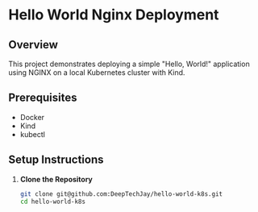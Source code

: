 # Hello World Nginx Deployment

## Overview

This project demonstrates deploying a simple "Hello, World!" application using NGINX on a local Kubernetes cluster with Kind.

## Prerequisites

- Docker
- Kind
- kubectl

## Setup Instructions

1. **Clone the Repository**

   ```bash
   git clone git@github.com:DeepTechJay/hello-world-k8s.git
   cd hello-world-k8s
